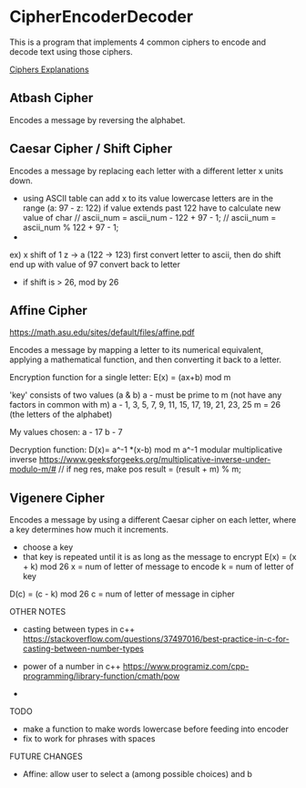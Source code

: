 # CipherEncoderDecoder

This is a program that implements 4 common ciphers to encode and decode text using those ciphers.

[Ciphers Explanations](https://www.tutorialspoint.com/cryptography/traditional_ciphers.htm)

## Atbash Cipher

Encodes a message by reversing the alphabet. 

## Caesar Cipher / Shift Cipher

Encodes a message by replacing each letter with a different letter x units down.
- using ASCII table can add x to its value
lowercase letters are in the range (a: 97 - z: 122)
if value extends past 122 have to calculate new value of char
// ascii_num = ascii_num - 122 + 97 - 1;
// ascii_num = ascii_num % 122 + 97 - 1;
- 
ex) x shift of 1
z -> a (122 -> 123)
first convert letter to ascii, then do shift
end up with value of 97
convert back to letter

- if shift is > 26, mod by 26


## Affine Cipher
https://math.asu.edu/sites/default/files/affine.pdf

Encodes a message by mapping a letter to its numerical equivalent, applying a mathematical function, and then converting
it back to a letter.

Encryption function for a single letter: E(x) = (ax+b) mod m

'key' consists of two values (a & b)
a - must be prime to m (not have any factors in common with m)
a - 1, 3, 5, 7, 9, 11, 15, 17, 19, 21, 23, 25
m = 26 (the letters of the alphabet)

My values chosen:
a - 17
b - 7

Decryption function: D(x)= a^-1 *(x-b) mod m
a^-1 modular multiplicative inverse
https://www.geeksforgeeks.org/multiplicative-inverse-under-modulo-m/#
// if neg res, make pos
   result = (result + m) % m;




## Vigenere Cipher

Encodes a message by using a different Caesar cipher on each letter, where a key determines how much it increments.

- choose a key
- that key is repeated until it is as long as the message to encrypt
E(x) = (x + k) mod 26
x = num of letter of message to encode
k = num of letter of key 

D(c) = (c - k) mod 26
c = num of letter of message in cipher

OTHER NOTES

- casting between types in c++
https://stackoverflow.com/questions/37497016/best-practice-in-c-for-casting-between-number-types

- power of a number in c++
 https://www.programiz.com/cpp-programming/library-function/cmath/pow
- 

TODO
- make a function to make words lowercase before feeding into encoder
- fix to work for phrases with spaces

FUTURE CHANGES
- Affine: allow user to select a (among possible choices) and b
